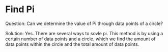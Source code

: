 # Find Pi

Question: Can we determine the value of Pi through data points of a circle?

Solution: Yes. There are several ways to sovle pi. This method is by using a certain number of data points and a circle. which we find the amount of data points within the circle and the total amount of data points.